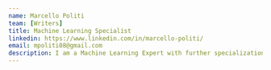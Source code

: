 ```yaml
---
name: Marcello Politi
team: [Writers]
title: Machine Learning Specialist
linkedin: https://www.linkedin.com/in/marcello-politi/
email: mpoliti08@gmail.com
description: I am a Machine Learning Expert with further specialization in Computer Vision and Natural Language Processing. My aerea of expertise is in the aereospace industry and I have worked for several years at the European Space Agency.
---
```

